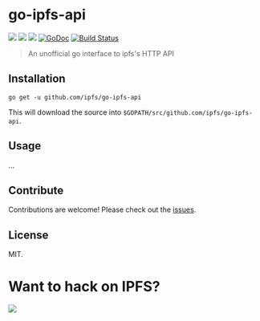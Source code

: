 # go-ipfs-api

[![](https://img.shields.io/badge/made%20by-Protocol%20Labs-blue.svg?style=flat-square)](http://ipn.io) [![](https://img.shields.io/badge/project-IPFS-blue.svg?style=flat-square)](http://ipfs.io/) [![](https://img.shields.io/badge/freenode-%23ipfs-blue.svg?style=flat-square)](http://webchat.freenode.net/?channels=%23ipfs) [![GoDoc](https://godoc.org/github.com/ipfs/go-ipfs-api?status.svg)](https://godoc.org/github.com/ipfs/go-ipfs-api) [![Build Status](https://travis-ci.org/ipfs/go-ipfs-api.svg)](https://travis-ci.org/ipfs/go-ipfs-api) 

> An unofficial go interface to ipfs's HTTP API

## Installation

	go get -u github.com/ipfs/go-ipfs-api

This will download the source into `$GOPATH/src/github.com/ipfs/go-ipfs-api`.

## Usage

...

## Contribute

Contributions are welcome! Please check out the [issues](https://github.com/ipfs/go-ipfs-api/issues).

## License

MIT.

# Want to hack on IPFS?

[![](https://cdn.rawgit.com/jbenet/contribute-ipfs-gif/master/img/contribute.gif)](https://github.com/ipfs/community/blob/master/contributing.md)